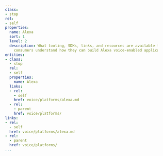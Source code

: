 ```yaml
---
class:
- stop
rel:
- self
properties:
  name: Alexa
  sort: 1
  level: 2
  description: What tooling, SDKs, links, and resources are available to help API
    consumers understand how they can build Alexa voice-enabled applications?
entities:
- class:
  - stop
  rel:
  - self
  properties:
    name: Alexa
  links:
  - rel:
    - self
    href: voice/platforms/alexa.md
  - rel:
    - parent
    href: voice/platforms/
links:
- rel:
  - self
  href: voice/platforms/alexa.md
- rel:
  - parent
  href: voice/platforms/
...
```

